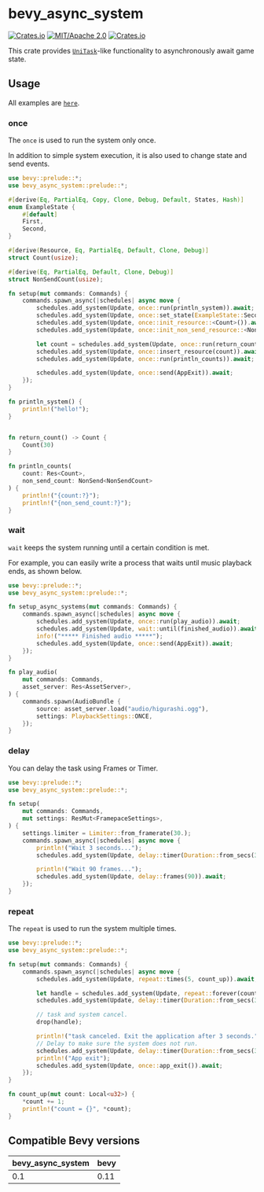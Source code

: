 # bevy_async_system

[![Crates.io](https://img.shields.io/crates/v/bevy_async_system.svg)](https://crates.io/crates/bevy_async_system)
[![MIT/Apache 2.0](https://img.shields.io/badge/license-MIT%2FApache-blue.svg)](https://github.com/elm-register/bevy_async_system#license)
[![Crates.io](https://img.shields.io/crates/d/bevy_async_system.svg)](https://crates.io/crates/bevy_async_system)

This crate provides [`UniTask`](https://github.com/Cysharp/UniTask)-like functionality to asynchronously await game
state.

## Usage

All examples are [`here`](./examples/).

### once

The `once` is used to run the system only once.

In addition to simple system execution, it is also used to change state and send events.

```rust
use bevy::prelude::*;
use bevy_async_system::prelude::*;

#[derive(Eq, PartialEq, Copy, Clone, Debug, Default, States, Hash)]
enum ExampleState {
    #[default]
    First,
    Second,
}

#[derive(Resource, Eq, PartialEq, Default, Clone, Debug)]
struct Count(usize);

#[derive(Eq, PartialEq, Default, Clone, Debug)]
struct NonSendCount(usize);

fn setup(mut commands: Commands) {
    commands.spawn_async(|schedules| async move {
        schedules.add_system(Update, once::run(println_system)).await;
        schedules.add_system(Update, once::set_state(ExampleState::Second)).await;
        schedules.add_system(Update, once::init_resource::<Count>()).await;
        schedules.add_system(Update, once::init_non_send_resource::<NonSendCount>()).await;

        let count = schedules.add_system(Update, once::run(return_count)).await;
        schedules.add_system(Update, once::insert_resource(count)).await;
        schedules.add_system(Update, once::run(println_counts)).await;

        schedules.add_system(Update, once::send(AppExit)).await;
    });
}

fn println_system() {
    println!("hello!");
}


fn return_count() -> Count {
    Count(30)
}

fn println_counts(
    count: Res<Count>,
    non_send_count: NonSend<NonSendCount>
) {
    println!("{count:?}");
    println!("{non_send_count:?}");
}
```

### wait

`wait` keeps the system running until a certain condition is met.

For example, you can easily write a process that waits until music playback ends, as shown below.

```rust
use bevy::prelude::*;
use bevy_async_system::prelude::*;

fn setup_async_systems(mut commands: Commands) {
    commands.spawn_async(|schedules| async move {
        schedules.add_system(Update, once::run(play_audio)).await;
        schedules.add_system(Update, wait::until(finished_audio)).await;
        info!("***** Finished audio *****");
        schedules.add_system(Update, once::send(AppExit)).await;
    });
}

fn play_audio(
    mut commands: Commands,
    asset_server: Res<AssetServer>,
) {
    commands.spawn(AudioBundle {
        source: asset_server.load("audio/higurashi.ogg"),
        settings: PlaybackSettings::ONCE,
    });
}
```

### delay

You can delay the task using Frames or Timer.

```rust
use bevy::prelude::*;
use bevy_async_system::prelude::*;

fn setup(
    mut commands: Commands,
    mut settings: ResMut<FramepaceSettings>,
) {
    settings.limiter = Limiter::from_framerate(30.);
    commands.spawn_async(|schedules| async move {
        println!("Wait 3 seconds...");
        schedules.add_system(Update, delay::timer(Duration::from_secs(3))).await;

        println!("Wait 90 frames...");
        schedules.add_system(Update, delay::frames(90)).await;
    });
}
```

### repeat

The `repeat` is used to run the system multiple times.

```rust
use bevy::prelude::*;
use bevy_async_system::prelude::*;

fn setup(mut commands: Commands) {
    commands.spawn_async(|schedules| async move {
        schedules.add_system(Update, repeat::times(5, count_up)).await;

        let handle = schedules.add_system(Update, repeat::forever(count_up));
        schedules.add_system(Update, delay::timer(Duration::from_secs(3))).await;

        // task and system cancel.
        drop(handle);

        println!("task canceled. Exit the application after 3 seconds.");
        // Delay to make sure the system does not run.
        schedules.add_system(Update, delay::timer(Duration::from_secs(3))).await;
        println!("App exit");
        schedules.add_system(Update, once::app_exit()).await;
    });
}

fn count_up(mut count: Local<u32>) {
    *count += 1;
    println!("count = {}", *count);
}
```

## Compatible Bevy versions

| bevy_async_system | bevy |
|-------------------|------|
| 0.1               | 0.11 |